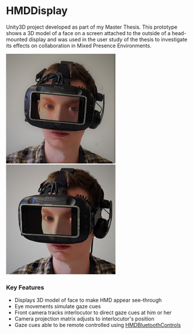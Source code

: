 # HMDDisplay

Unity3D project developed as part of my Master Thesis. This prototype shows a 3D model of a face on a screen attached to the outside of a head-mounted display and was used in the user study of the thesis to investigate its effects on collaboration in Mixed Presence Environments.

<img width="300" alt="" src="./img/hmdwithdisplay1.jpg"> <img width="300" alt="" src="./img/hmdwithdisplay2.jpg">


### Key Features

- Displays 3D model of face to make HMD appear see-through
- Eye movements simulate gaze cues
- Front camera tracks interlocutor to direct gaze cues at him or her
- Camera projection matrix adjusts to interlocutor's position
- Gaze cues able to be remote controlled using [HMDBluetoothControls](https://github.com/alex-kn/HMDBluetoothControls)
